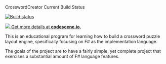 CrosswordCreator Current Build Status

[![Build status](https://ci.appveyor.com/api/projects/status/5jq1h404pqigygtp/branch/master?svg=true)](https://ci.appveyor.com/project/normanhh3/crosswordcreator/branch/master)

[![](https://codescene.io/projects/4072/status.svg) Get more details at **codescene.io**.](https://codescene.io/projects/4072/jobs/latest-successful/results)

This is an educational program for learning how to build a crossword puzzle layout engine, specifically focusing on F# as the implementation language.

The goals of the project are to have a fairly simple, yet complete project that exercises a substantial amount of F# language features.
